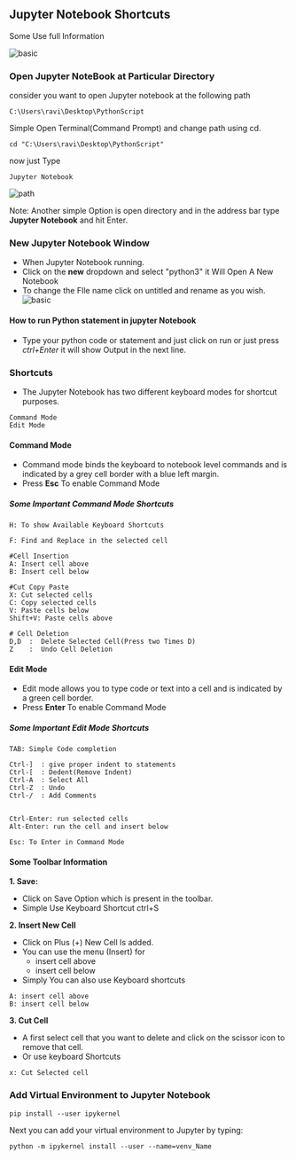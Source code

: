## Jupyter Notebook Shortcuts

Some Use full Information

![basic](https://github.com/chavarera/PythonScript/blob/master/MachineLearning/JupyterNotebook/img/basics.png)

### Open Jupyter NoteBook at Particular Directory

consider you want to open Jupyter notebook at the following path
```
C:\Users\ravi\Desktop\PythonScript
```

Simple Open Terminal(Command Prompt) and change path using cd.
```
cd "C:\Users\ravi\Desktop\PythonScript"
``` 

now just Type 
```
Jupyter Notebook
```

![path](https://github.com/chavarera/PythonScript/blob/master/MachineLearning/JupyterNotebook/img/path.png)

Note: Another simple Option is open directory and in the address bar type  **Jupyter Notebook** and hit Enter.



### New Jupyter Notebook Window

- When Jupyter Notebook running.
- Click on the **new** dropdown and select "python3" it Will Open A New Notebook
- To change the FIle name click on untitled and rename as you wish.
![basic](https://github.com/chavarera/PythonScript/blob/master/MachineLearning/JupyterNotebook/img/newfile.png)


#### How to run Python statement in jupyter Notebook
- Type your python code or statement and just click on run or just press *ctrl+Enter* it will show Output in the next line.


### Shortcuts
- The Jupyter Notebook has two different keyboard modes for shortcut purposes.

```
Command Mode
Edit Mode
```
#### Command Mode
- Command mode binds the keyboard to notebook level commands and is indicated by a grey cell border with a blue left margin.
- Press **Esc** To enable Command Mode

##### Some Important Command Mode Shortcuts
```
H: To show Available Keyboard Shortcuts

F: Find and Replace in the selected cell

#Cell Insertion
A: Insert cell above
B: Insert cell below

#Cut Copy Paste
X: Cut selected cells
C: Copy selected cells
V: Paste cells below
Shift+V: Paste cells above

# Cell Deletion
D,D  :  Delete Selected Cell(Press two Times D)
Z    :  Undo Cell Deletion
```

#### Edit Mode
- Edit mode allows you to type code or text into a cell and is indicated by a green cell border.
- Press **Enter** To enable Command Mode

##### Some Important Edit Mode Shortcuts
```
TAB: Simple Code completion

Ctrl-]  : give proper indent to statements
Ctrl-[  : Dedent(Remove Indent)
Ctrl-A  : Select All
Ctrl-Z  : Undo
Ctrl-/  : Add Comments


Ctrl-Enter: run selected cells
Alt-Enter: run the cell and insert below

Esc: To Enter in Command Mode
```


#### Some Toolbar Information

**1. Save:**
- Click on Save Option which is present in the toolbar.
- Simple Use Keyboard Shortcut ctrl+S

**2. Insert New Cell**
- Click on Plus (+) New Cell Is added.
- You can use the menu (Insert) for 
    - insert cell above
    - insert cell below
- Simply You can also use Keyboard shortcuts
```
A: insert cell above
B: insert cell below
```

**3. Cut Cell**
- A first select cell that you want to delete and click on the scissor icon to remove that cell.
- Or use keyboard Shortcuts
```
x: Cut Selected cell 
```

### Add Virtual Environment to Jupyter Notebook
```
pip install --user ipykernel
```

Next you can add your virtual environment to Jupyter by typing:
```
python -m ipykernel install --user --name=venv_Name
```

